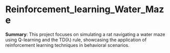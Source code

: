 # Reinforcement_learning_Water_Maze
**Summary**:
This project focuses on simulating a rat navigating a water maze using Q-learning and the TD(λ) rule, showcasing the application of reinforcement learning techniques in behavioral scenarios.
